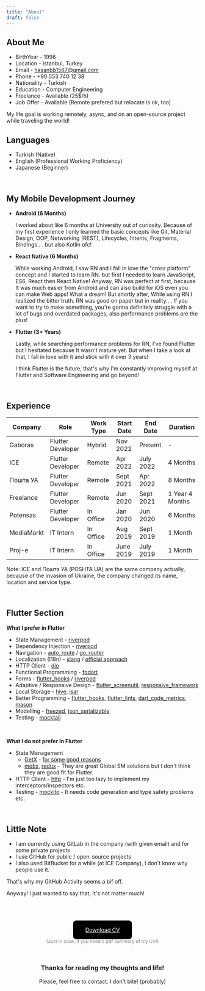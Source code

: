 ```yaml
---
title: "About"
draft: false
---
```


## About Me

- BirthYear - 1996
- Location - Istanbul, Turkey
- Email - hasanbb1567@gmail.com
- Phone - +90 553 740 12 38
- Nationality - Turkish
- Education - Computer Engineering
- Freelance - Available (25$/h)
- Job Offer - Available (Remote prefered but relocate is ok, too)

My life goal is working remotely, async, and on an open-source project while traveling the world!


## Languages

- Turkish (Native)
- English (Professional Working Proficiency)
- Japanese (Beginner)

<br>

## My Mobile Development Journey

- **Android (6 Months)**
  
  I worked about like 6 months at University out of curiosity. Because of my first experience I only learned the basic concepts like Git, Material Design, OOP, Networking (REST), Lifecycles, Intents, Fragments, Bindings.. . but also Kotlin ofc!

- **React Native (6 Months)**
  
  While working Android, I saw RN and I fall in love the "cross platform" concept and I started to learn RN. but first I needed to learn JavaScript, ES6, React then React Native! Anyway, RN was perfect at first, because It was much easier from Android and can also build for iOS even you can make Web apps! What a dream! But shortly after, While using RN I realized the bitter truth. RN was good on paper but in reality.. . If you want to try to make something, you're gonna definitely struggle with a lot of bugs and overdated packages, also performance problems are the plus!

- **Flutter (3+ Years)**

   Lastly, while searching performance problems for RN, I've found Flutter but I hesitated because It wasn't mature yet. But when I take a look at that, I fall in love with it and stick with it over 3 years!

   I think Flutter is the future, that's why I'm constantly improving myself at Flutter and Software Engineering and go beyond!

<br>

## Experience

| Company    | Role              | Work Type | Start Date | End Date  | Duration        |
| ---------- | ----------------- | --------- | ---------- | --------- | --------------- |
| Gaboras    | Flutter Developer | Hybrid    | Nov 2022   | Present   | -               |
| ICE        | Flutter Developer | Remote    | Apr 2022   | July 2022 | 4 Months        |
| Пошта УА   | Flutter Developer | Remote    | Sept 2021  | Apr 2022  | 8 Months        |
| Freelance  | Flutter Developer | Remote    | Jun 2020   | Sept 2021 | 1 Year 4 Months |
| Potensas   | Flutter Developer | In Office | Jan 2020   | Jun 2020  | 6 Months        |
| MediaMarkt | IT Intern         | In Office | Aug 2019   | Sept 2019 | 1 Month         |
| Proj-e     | IT Intern         | In Office | June 2019  | July 2019 | 1 Month         |

Note: ICE and Пошта УА (POSHTA UA) are the same company actually, because of the invasion of Ukraine, the company changed its name, location and service type.

<br>

## Flutter Section

**What I prefer in Flutter**

- State Management - [riverpod](https://pub.dev/packages/riverpod)
- Dependency Injection - [riverpod](https://pub.dev/packages/riverpod)
- Navigation - [auto_route](https://pub.dev/packages/auto_route) / [go_router](https://pub.dev/packages/go_router)
- Localization (I18n) - [slang](https://pub.dev/packages/slang) / [official approach](https://docs.flutter.dev/development/accessibility-and-localization/internationalization)
- HTTP Client - [dio](https://pub.dev/packages/dio)
- Functional Programming - [fpdart](https://pub.dev/packages/fpdart)
- Forms - [flutter_hooks](https://pub.dev/packages/hooks) / [riverpod](https://pub.dev/packages/riverpod)
- Adaptive / Responsive Design - [flutter_screenutil](https://pub.dev/packages/flutter_screenutil), [responsive_framework](https://pub.dev/packages/responsive_framework)
- Local Storage - [hive](https://pub.dev/packages/hive), [isar](https://pub.dev/packages/isar)
- Better Programming - [flutter_hooks](https://pub.dev/packages/flutter_hooks), [flutter_lints](https://pub.dev/packages/flutter_lints), [dart_code_metrics](https://pub.dev/packages/dart_code_metrics), [mason](https://pub.dev/packages/mason)
- Modelling - [freezed](https://pub.dev/packages/freezed), [json_serializable](https://pub.dev/packages/json_serializable)
- Testing - [mocktail](https://pub.dev/packages/mocktail)

<br>

**What I do not prefer in Flutter**

- State Management
  - [GetX](https://pub.dev/packages/get) - [for some good reasons](https://twitter.com/filiphracek/status/1468565501701939203?lang=en)
  - [mobx](https://pub.dev/packages/mobx), [redux](https://pub.dev/packages/redux) - They are great Global SM solutions but I don't think they are good fit for Flutter.
- HTTP Client - [http](https://pub.dev/packages/http) - I'm just too lazy to implement my interceptors/inspectors etc.
- Testing - [mockito](https://pub.dev/packages/mockito) - It needs code generation and type safety problems etc.

<br>

## Little Note

- I am currently using GitLab in the company (with given email) and for some private projects
- I use GitHub for public / open-source projects 
- I also used BitBucket for a while (at ICE Company), I don't know why people use it.

That's why my GitHub Activity seems a bif off.

Anyway! I just wanted to say that, It's not matter much!

<br>

<br>
<br>

<center>

  <a
    href="../cv-hasan-basri-bayat.pdf"
    style="padding:1rem 2rem; background-color:black;border-radius:8px; color:white;"
    download>
    Download CV
  </a>
  <br>
  <p style="color:grey;font-size:12px;margin-top:14px;">(Just in case, if you need a pdf summary of my CV!)</p>

  <br>

  <h3>Thanks for reading my thoughts and life!</h3>
  <p>Please, feel free to contact. I don't bite! (probably)</p>

</center>

<br>
<br>
